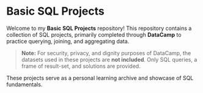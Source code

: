 # Basic SQL Projects

Welcome to my **Basic SQL Projects** repository!
This repository contains a collection of SQL projects, primarily completed through **DataCamp** to practice querying, joining, and aggregating data.  

> **Note:** For security, privacy, and dignity purposes of DataCamp, the datasets used in these projects are **not included**. Only SQL queries, a frame of result-set, and solutions are provided.

These projects serve as a personal learning archive and showcase of SQL fundamentals.
